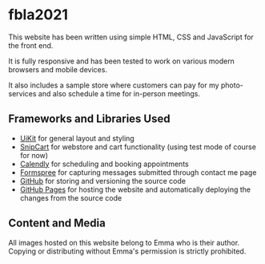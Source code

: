 # fbla2021

This website has been written using simple HTML, CSS and JavaScript for the front end.

It is fully responsive and has been tested to work on various modern browsers and mobile devices.

It also includes a sample store where customers can pay for my photo-services and also schedule a time for in-person meetings.

## Frameworks and Libraries Used

* [UiKit](https://getuikit.com/docs/introduction) for general layout and styling
* [SnipCart](https://snipcart.com/) for webstore and cart functionality (using test mode of course for now)
* [Calendly](https://calendly.com/) for scheduling and booking appointments
* [Formspree](https://formspree.io) for capturing messages submitted through contact me page
* [GitHub](https://github.com) for storing and versioning the source code
* [GitHub Pages](https://pages.github.com/) for hosting the website and automatically deploying the changes from the source code

## Content and Media

All images hosted on this website belong to Emma who is their author. Copying or distributing without Emma's permission is strictly prohibited. 
